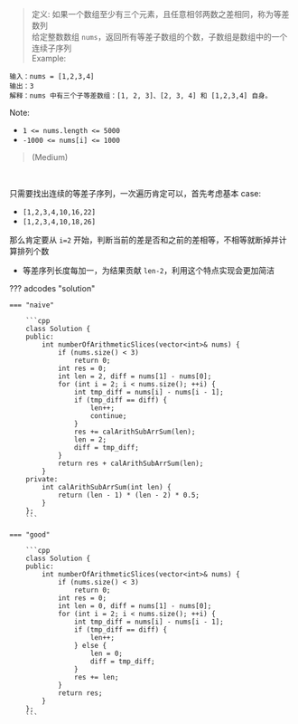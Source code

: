<!-- prettier-ignore-start -->

> 定义: 如果一个数组至少有三个元素，且任意相邻两数之差相同，称为等差数列<br>
> 给定整数数组 `nums`，返回所有等差子数组的个数，子数组是数组中的一个连续子序列 <br>
> Example:
```
输入：nums = [1,2,3,4]
输出：3
解释：nums 中有三个子等差数组：[1, 2, 3]、[2, 3, 4] 和 [1,2,3,4] 自身。
```
Note:
>
-   `1 <= nums.length <= 5000`
-   `-1000 <= nums[i] <= 1000`
>
> (Medium)

<!-- prettier-ignore-end -->

<br>

只需要找出连续的等差子序列，一次遍历肯定可以，首先考虑基本 case:

-   `[1,2,3,4,10,16,22]`
-   `[1,2,3,4,10,18,26]`

那么肯定要从 `i=2` 开始，判断当前的差是否和之前的差相等，不相等就断掉并计算排列个数

-   等差序列长度每加一，为结果贡献 `len-2`，利用这个特点实现会更加简洁

??? adcodes "solution"

    === "naive"

        ```cpp
        class Solution {
        public:
            int numberOfArithmeticSlices(vector<int>& nums) {
                if (nums.size() < 3)
                    return 0;
                int res = 0;
                int len = 2, diff = nums[1] - nums[0];
                for (int i = 2; i < nums.size(); ++i) {
                    int tmp_diff = nums[i] - nums[i - 1];
                    if (tmp_diff == diff) {
                        len++;
                        continue;
                    }
                    res += calArithSubArrSum(len);
                    len = 2;
                    diff = tmp_diff;
                }
                return res + calArithSubArrSum(len);
            }
        private:
            int calArithSubArrSum(int len) {
                return (len - 1) * (len - 2) * 0.5;
            }
        };
        ```

    === "good"

        ```cpp
        class Solution {
        public:
            int numberOfArithmeticSlices(vector<int>& nums) {
                if (nums.size() < 3)
                    return 0;
                int res = 0;
                int len = 0, diff = nums[1] - nums[0];
                for (int i = 2; i < nums.size(); ++i) {
                    int tmp_diff = nums[i] - nums[i - 1];
                    if (tmp_diff == diff) {
                        len++;
                    } else {
                        len = 0;
                        diff = tmp_diff;
                    }
                    res += len;
                }
                return res;
            }
        };
        ```
